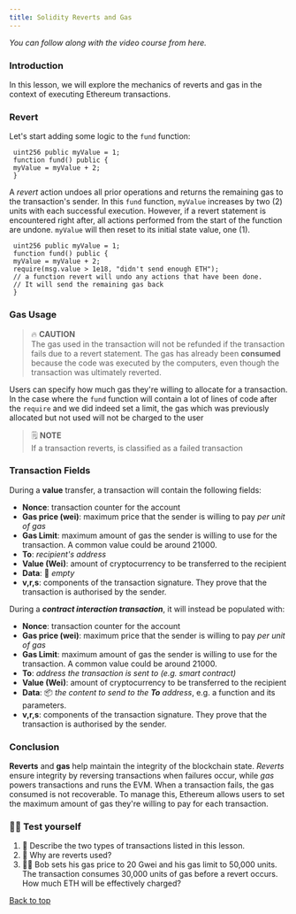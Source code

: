 ```yaml
---
title: Solidity Reverts and Gas
---
```


_You can follow along with the video course from here._

<a name="top"></a>

### Introduction

In this lesson, we will explore the mechanics of reverts and gas in the context of executing Ethereum transactions.

### Revert

Let's start adding some logic to the `fund` function:

```solidity
 uint256 public myValue = 1;
 function fund() public {
 myValue = myValue + 2;
 }
```

A _revert_ action undoes all prior operations and returns the remaining gas to the transaction's sender. In this `fund` function, `myValue` increases by two (2) units with each successful execution. However, if a revert statement is encountered right after, all actions performed from the start of the function are undone. `myValue` will then reset to its initial state value, one (1).

```solidity
 uint256 public myValue = 1;
 function fund() public {
 myValue = myValue + 2;
 require(msg.value > 1e18, "didn't send enough ETH"); 
 // a function revert will undo any actions that have been done.
 // It will send the remaining gas back
 }
```

### Gas Usage
>
> 🔥 **CAUTION** <br>
> The gas used in the transaction will not be refunded if the transaction fails due to a revert statement. The gas has already been **consumed** because the code was executed by the computers, even though the transaction was ultimately reverted.

Users can specify how much gas they're willing to allocate for a transaction. In the case where the `fund` function will contain a lot of lines of code after the `require` and we did indeed set a limit, the gas which was previously allocated but not used will not be charged to the user

> 🗒️ **NOTE** <br>
> If a transaction reverts, is classified as a failed transaction

### Transaction Fields

During a **value** transfer, a transaction will contain the following fields:

- **Nonce**: transaction counter for the account
- **Gas price (wei)**: maximum price that the sender is willing to pay _per unit of gas_
- **Gas Limit**: maximum amount of gas the sender is willing to use for the transaction. A common value could be around 21000.
- **To**: _recipient's address_
- **Value (Wei)**: amount of cryptocurrency to be transferred to the recipient
- **Data**: 🫙 _empty_
- **v,r,s**: components of the transaction signature. They prove that the transaction is authorised by the sender.

During a **_contract interaction transaction_**, it will instead be populated with:

- **Nonce**: transaction counter for the account
- **Gas price (wei)**: maximum price that the sender is willing to pay _per unit of gas_
- **Gas Limit**: maximum amount of gas the sender is willing to use for the transaction. A common value could be around 21000.
- **To**: _address the transaction is sent to (e.g. smart contract)_
- **Value (Wei)**: amount of cryptocurrency to be transferred to the recipient
- **Data**: 📦 _the content to send to the **To** address_, e.g. a function and its parameters.
- **v,r,s**: components of the transaction signature. They prove that the transaction is authorised by the sender.

### Conclusion

**Reverts** and **gas** help maintain the integrity of the blockchain state. _Reverts_ ensure integrity by reversing transactions when failures occur, while _gas_ powers transactions and runs the EVM. When a transaction fails, the gas consumed is not recoverable. To manage this, Ethereum allows users to set the maximum amount of gas they're willing to pay for each transaction.

### 🧑‍💻 Test yourself

1. 📕 Describe the two types of transactions listed in this lesson.
2. 📕 Why are reverts used?
3. 🧑‍💻 Bob sets his gas price to 20 Gwei and his gas limit to 50,000 units. The transaction consumes 30,000 units of gas before a revert occurs. How much ETH will be effectively charged?

[Back to top](#top)
